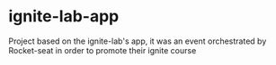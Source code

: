 # ignite-lab-app
Project based on the ignite-lab's app, it was an event orchestrated  by Rocket-seat in order to promote their ignite course
